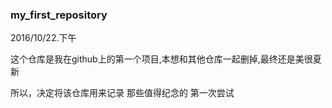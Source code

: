 ### my_first_repository
2016/10/22.下午

这个仓库是我在github上的第一个项目,本想和其他仓库一起删掉,最终还是美很夏新

所以，决定将该仓库用来记录 那些值得纪念的 第一次尝试

